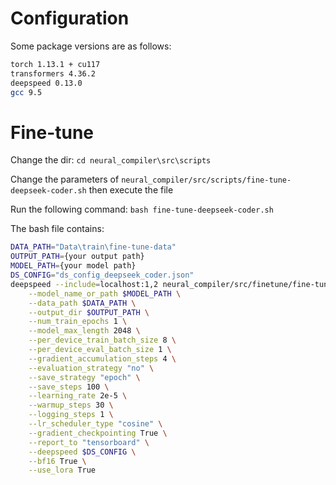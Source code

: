 # Configuration

Some package versions are as follows:

```sh
torch 1.13.1 + cu117 
transformers 4.36.2 
deepspeed 0.13.0 
gcc 9.5 
```

# Fine-tune

Change the dir: `cd neural_compiler\src\scripts`

Change the parameters of `neural_compiler/src/scripts/fine-tune-deepseek-coder.sh` then execute the file

Run the following command: `bash fine-tune-deepseek-coder.sh` 

The bash file contains:

```bash
DATA_PATH="Data\train\fine-tune-data" 
OUTPUT_PATH={your output path}
MODEL_PATH={your model path}
DS_CONFIG="ds_config_deepseek_coder.json"
deepspeed --include=localhost:1,2 neural_compiler/src/finetune/fine-tune-deepseek-coder.py \
    --model_name_or_path $MODEL_PATH \
    --data_path $DATA_PATH \
    --output_dir $OUTPUT_PATH \
    --num_train_epochs 1 \
    --model_max_length 2048 \
    --per_device_train_batch_size 8 \
    --per_device_eval_batch_size 1 \
    --gradient_accumulation_steps 4 \
    --evaluation_strategy "no" \
    --save_strategy "epoch" \
    --save_steps 100 \
    --learning_rate 2e-5 \
    --warmup_steps 30 \
    --logging_steps 1 \
    --lr_scheduler_type "cosine" \
    --gradient_checkpointing True \
    --report_to "tensorboard" \
    --deepspeed $DS_CONFIG \
    --bf16 True \
    --use_lora True
```
